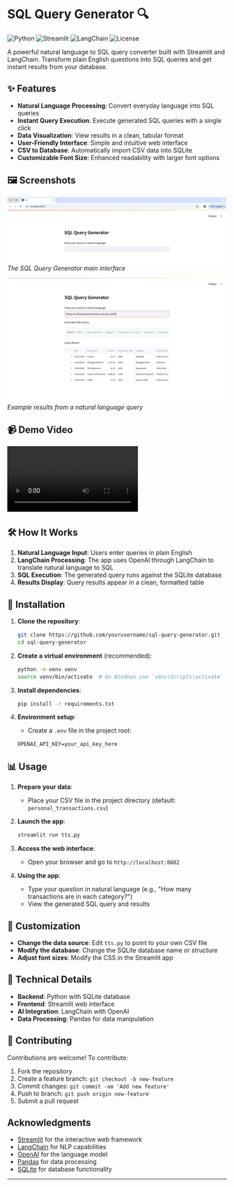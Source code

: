 # SQL Query Generator 🔍

![Python](https://img.shields.io/badge/Python-3.9+-blue.svg)
![Streamlit](https://img.shields.io/badge/Streamlit-1.24+-red.svg)
![LangChain](https://img.shields.io/badge/LangChain-0.3+-green.svg)
![License](https://img.shields.io/badge/license-MIT-yellow.svg)

A powerful natural language to SQL query converter built with Streamlit and LangChain. Transform plain English questions into SQL queries and get instant results from your database.

## ✨ Features

- **Natural Language Processing**: Convert everyday language into SQL queries
- **Instant Query Execution**: Execute generated SQL queries with a single click
- **Data Visualization**: View results in a clean, tabular format
- **User-Friendly Interface**: Simple and intuitive web interface
- **CSV to Database**: Automatically import CSV data into SQLite
- **Customizable Font Size**: Enhanced readability with larger font options

## 🖼️ Screenshots

![App Homepage](Screenshots/App-Homepage.png)
*The SQL Query Generator main interface*

![Query Results](Screenshots/QueryResult.png)
*Example results from a natural language query*

## 📹 Demo Video

![Watch the demo](Screenshots/Demo.mov)

## 🛠️ How It Works

1. **Natural Language Input**: Users enter queries in plain English
2. **LangChain Processing**: The app uses OpenAI through LangChain to translate natural language to SQL
3. **SQL Execution**: The generated query runs against the SQLite database
4. **Results Display**: Query results appear in a clean, formatted table

## 🚀 Installation

1. **Clone the repository**:
   ```bash
   git clone https://github.com/yourusername/sql-query-generator.git
   cd sql-query-generator
   ```

2. **Create a virtual environment** (recommended):
   ```bash
   python -m venv venv
   source venv/bin/activate  # On Windows use `venv\Scripts\activate`
   ```

3. **Install dependencies**:
   ```bash
   pip install -r requirements.txt
   ```

4. **Environment setup**:
   - Create a `.env` file in the project root:
   ```
   OPENAI_API_KEY=your_api_key_here
   ```

## 📊 Usage

1. **Prepare your data**:
   - Place your CSV file in the project directory (default: `personal_transactions.csv`)
   
2. **Launch the app**:
   ```bash
   streamlit run tts.py
   ```

3. **Access the web interface**:
   - Open your browser and go to `http://localhost:8602`

4. **Using the app**:
   - Type your question in natural language (e.g., "How many transactions are in each category?")
   - View the generated SQL query and results

## 🧩 Customization

- **Change the data source**: Edit `tts.py` to point to your own CSV file
- **Modify the database**: Change the SQLite database name or structure
- **Adjust font sizes**: Modify the CSS in the Streamlit app

## 📘 Technical Details

- **Backend**: Python with SQLite database
- **Frontend**: Streamlit web interface
- **AI Integration**: LangChain with OpenAI
- **Data Processing**: Pandas for data manipulation

## 🤝 Contributing

Contributions are welcome! To contribute:

1. Fork the repository
2. Create a feature branch: `git checkout -b new-feature`
3. Commit changes: `git commit -am 'Add new feature'`
4. Push to branch: `git push origin new-feature`
5. Submit a pull request


## Acknowledgments

- [Streamlit](https://streamlit.io/) for the interactive web framework
- [LangChain](https://langchain.readthedocs.io/) for NLP capabilities
- [OpenAI](https://openai.com/) for the language model
- [Pandas](https://pandas.pydata.org/) for data processing
- [SQLite](https://www.sqlite.org/) for database functionality

---

